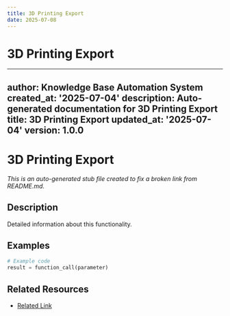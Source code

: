 ```yaml
---
title: 3D Printing Export
date: 2025-07-08
---
```


# 3D Printing Export

---
author: Knowledge Base Automation System
created_at: '2025-07-04'
description: Auto-generated documentation for 3D Printing Export
title: 3D Printing Export
updated_at: '2025-07-04'
version: 1.0.0
---

# 3D Printing Export

*This is an auto-generated stub file created to fix a broken link from README.md.*

## Description

Detailed information about this functionality.

## Examples

```python
# Example code
result = function_call(parameter)
```

## Related Resources

- [Related Link](./related_resource.md)
